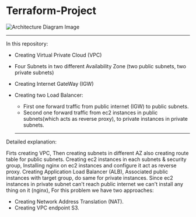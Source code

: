 # Terraform-Project


![Architecture Diagram Image](https://github.com/user-attachments/assets/8676fd4d-94b8-4c13-b95f-4dfe3295afce)


   -------

In this repository:
- Creating Virtual Private Cloud (VPC)
- Four Subnets in two different Availability Zone (two public subnets, two private subnets)
- Creating Internet GateWay (IGW)
- Creating two Load Balancer:
   - First one forward traffic from public internet (IGW) to public subnets.
   - Second one forward traffic from ec2 instances in public subnets(which acts as reverse proxy), to private instances in private subnets.

   -------

Detailed explanation:

Firts creating VPC, Then creating subnets in different AZ also creating route table for public subnets.
Creating ec2 instances in each subnets & security group, Installing nginx on ec2 instances and configure it act as reverse proxy.
Creating Application Load Balancer (ALB), Associated public instances with target group, do same for private instances.
Since ec2 instances in private subnet can't reach public internet we can't install any thing on it (nginx), For this problem we have two approaches:
- Creating Network Address Translation (NAT).
- Creating VPC endpoint S3.
